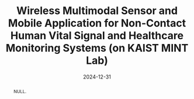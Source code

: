 ---
title: "Wireless Multimodal Sensor and Mobile Application for Non-Contact Human Vital Signal and Healthcare Monitoring Systems (on KAIST MINT Lab)"
collection: publications
permalink: /publication/2024-ij3
date: 2024-12-31
venue: 'null'
# paperurl: ''
pubtype: 'international_journal'
# just display our icon symbols
link: 'http://mintlab1.kaist.ac.kr/'
# code: 'https://github.com/FIVEYOUNGWOO/Mutli-Objective-Reinforcement-Learning-2-Proposed-Federated-MO-A3Cs'
# github: 'https://github.com/FIVEYOUNGWOO/Mutli-Objective-Reinforcement-Learning-2-Proposed-Federated-MO-A3Cs'
citation: 'S. Cho, et al. &quot;Wireless Multimodal Sensor and Mobile Application for Non-Contact Human Vital Signal and Healthcare Monitoring Systems.&quot; 2025??. (<u>Status: In progress, ...</u>)'
excerpt_separator: ""
abstract: "NULL."
---